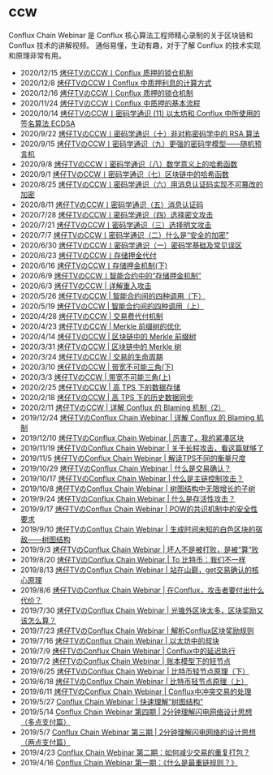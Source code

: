 # ccw
Conflux Chain Webinar 是 Conflux 核心算法工程师精心录制的关于区块链和 Conflux 技术的讲解视频。
通俗易懂，生动有趣，对于了解 Conflux 的技术实现和原理非常有用。

* 2020/12/15 [烤仔TVのCCW丨Conflux 质押的锁仓机制](https://mp.weixin.qq.com/s/hqbEt69_j4GxTMr1aIUssA)
* 2020/12/8	[烤仔TVのCCW丨Conflux 中质押利息的计算方式](https://mp.weixin.qq.com/s/qnxm3Ml2bKC5lC0nyUOOWA)
* 2020/12/16 [烤仔TVのCCW丨Conflux 质押的锁仓机制](https://mp.weixin.qq.com/s/hqbEt69_j4GxTMr1aIUssA)
* 2020/11/24 [烤仔TVのCCW丨Conflux 中质押的基本流程](https://mp.weixin.qq.com/s/RssYS9xIZf3X0ehscQ4oYg)
* 2020/10/14 [烤仔TVのCCW丨密码学通识 (11) 以太坊和 Conflux 中所使用的签名算法 ECDSA](https://mp.weixin.qq.com/s/kIC2rMKRbJc70C7AkCHS0g)
* 2020/9/22	[烤仔TVのCCW丨密码学通识（十）非对称密码学中的 RSA 算法](https://mp.weixin.qq.com/s/PDntFsa5LDWzZ1DjXBNZXA)
* 2020/9/15	[烤仔TVのCCW丨密码学通识（九）更强的密码学模型——随机预言机](https://mp.weixin.qq.com/s/Lwn2iJ0r0OL6mw4embxqnQ)
* 2020/9/8	[烤仔TVのCCW丨密码学通识（八）数学意义上的哈希函数](https://mp.weixin.qq.com/s/u-XqgCEMgdH7cYgwnWIcLQ)
* 2020/9/1	[烤仔TVのCCW丨密码学通识（七）区块链中的哈希函数](https://mp.weixin.qq.com/s/XoLNawzN7t4e-QzkDKw7yg)
* 2020/8/25	[烤仔TVのCCW丨密码学通识（六）用消息认证码实现不可篡改的加密](https://mp.weixin.qq.com/s/CzGmvalLgSUZ9z_sswVXNA)
* 2020/8/11	[烤仔TVのCCW丨密码学通识（五）消息认证码](https://mp.weixin.qq.com/s/5N-9GPNI2vWVeJvp-LuRzg)
* 2020/7/28	[烤仔TVのCCW丨密码学通识（四）选择密文攻击](https://mp.weixin.qq.com/s/kiCb7v9hOP1WRsKDvMIg8A)
* 2020/7/21	[烤仔TVのCCW丨密码学通识（三）选择明文攻击](https://mp.weixin.qq.com/s/cWs4ldC4hCn8_N6QqH1-YQ)
* 2020/7/7	[烤仔TVのCCW丨密码学通识（二）什么是“安全的加密”](https://mp.weixin.qq.com/s/8mNZos4nxyMqqzyDYrhAZQ)
* 2020/6/30	[烤仔TVのCCW丨密码学通识（一）密码学基础及常见误区](https://mp.weixin.qq.com/s/q7Nrmx-PmgJ0eMO1ABjXeg)
* 2020/6/23	[烤仔TVのCCW丨存储押金代付](https://mp.weixin.qq.com/s/1f-fSJJGdk1cRx3CR9uKbQ)
* 2020/6/16	[烤仔TVのCCW丨存储押金机制(下)](https://mp.weixin.qq.com/s/vLBc1OrL7JuqmYXz0BvTLA)
* 2020/6/9	[烤仔TVのCCW丨智能合约中的“存储押金机制”](https://mp.weixin.qq.com/s/KKU3XiJqr_Uz5RdlUyQmtA)
* 2020/6/3	[烤仔TVのCCW | 详解重入攻击](https://mp.weixin.qq.com/s/BTl4COummNF1XCYLPcJRbQ)
* 2020/5/26	[烤仔TVのCCW | 智能合约间的四种调用（下）](https://mp.weixin.qq.com/s/6x48qNusKKadnEX1Jgtz1Q)
* 2020/5/19	[烤仔TVのCCW | 智能合约间的四种调用（上）](https://mp.weixin.qq.com/s/HTbosi4YeGiQvZa_-ac6EA)
* 2020/4/28	[烤仔TVのCCW | 交易费代付机制](https://mp.weixin.qq.com/s/7gMDVWvfhd8apZ9AtS06rQ)
* 2020/4/23	[烤仔TVのCCW | Merkle 前缀树的优化](https://mp.weixin.qq.com/s/uUJOnT37pib24DCYGyDcFw)
* 2020/4/14	[烤仔TVのCCW | 区块链中的 Merkle 前缀树](https://mp.weixin.qq.com/s/KisNnRTf5TPJOfHLzn29Tg)
* 2020/3/31	[烤仔TVのCCW | 区块链中的 Merkle 树](https://mp.weixin.qq.com/s/xDhOz2ucer-gX51liLeYUw)
* 2020/3/24	[烤仔TVのCCW | 交易的生命周期](https://mp.weixin.qq.com/s/32I-Zm7Fsd8tLxSw0uVwIg)
* 2020/3/10	[烤仔TVのCCW | 带宽不可能三角(下)](https://mp.weixin.qq.com/s/j68FwRfVPehEuzq3Ou3Oig)
* 2020/3/3	[烤仔TVのCCW | 带宽不可能三角(上)](https://mp.weixin.qq.com/s/iXWwjKpqc0GUPc8UYlXvfQ)
* 2020/2/25	[烤仔TVのCCW | 高 TPS 下的数据存储](https://mp.weixin.qq.com/s/gbBO6XwM64ZXns5IGij3EQ)
* 2020/2/18	[烤仔TVのCCW | 高 TPS 下的历史数据同步](https://mp.weixin.qq.com/s/wx0xkqMnHHZWxIQInHMjog)
* 2020/2/11	[烤仔TVのCCW | 详解 Conflux 的 Blaming 机制（2）](https://mp.weixin.qq.com/s/z93B7Oc6eLhfqUttcJniYw)
* 2019/12/24 [烤仔TVのConflux Chain Webinar | 详解 Conflux 的 Blaming 机制](https://mp.weixin.qq.com/s/b9LVaAhljKMKN2W_pqVjIA)
* 2019/12/10 [烤仔TVのConflux Chain Webinar | 厉害了，我的紧凑区块](https://mp.weixin.qq.com/s/Cvt2DtpXaEaPKegH3nea0g)
* 2019/11/19 [烤仔TVのConflux Chain Webinar | 关于长程攻击，看这篇就够了](https://mp.weixin.qq.com/s/TJbpOQFVxfGpojpIpOG19A)
* 2019/11/5	[烤仔TVのConflux Chain Webinar | 解读TPS不同的衡量尺度](https://mp.weixin.qq.com/s/IwUzSDLf9EKs6Dn5zMUXUw)
* 2019/10/29 [烤仔TVのConflux Chain Webinar | 什么是交易确认？](https://mp.weixin.qq.com/s/qbzhosSHvu1_c4i2Oq-ShQ)
* 2019/10/17 [烤仔TVのConflux Chain Webinar | 什么是主链控制攻击？](https://mp.weixin.qq.com/s/SRj2zi3vb0d9It5ogY8byA)
* 2019/10/8	[烤仔TVのConflux Chain Webinar | 树图结构中无限增长的子树](https://mp.weixin.qq.com/s/Jzln6yn3s9ZBV1gvaKHiMg)
* 2019/9/24	[烤仔TVのConflux Chain Webinar | 什么是存活性攻击？](https://mp.weixin.qq.com/s/ytO3Tp6OTjuRRzdYqxXAmA)
* 2019/9/17	[烤仔TVのConflux Chain Webinar | POW的共识机制中的安全性要求](https://mp.weixin.qq.com/s/n1-jwDO54Pd5O466vb9b0g)
* 2019/9/10	[烤仔TVのConflux Chain Webinar | 生成时间未知的白色区块的宿敌——树图结构](https://mp.weixin.qq.com/s/yn2ywrOdGPVmDVT4kXCGGg)
* 2019/9/3	[烤仔TVのConflux Chain Webinar | 坏人不是被打败，是被“算”败](https://mp.weixin.qq.com/s/bz3zUZTgpEUWqchFHwMMZA)
* 2019/8/20	[烤仔TVのConflux Chain Webinar | To 比特币：我们不一样](https://mp.weixin.qq.com/s/ZppIDZpgv8EYaH-cUq9RXg)
* 2019/8/13	[烤仔TVのConflux Chain Webinar | 站在山巅，get交易确认的核心原理](https://mp.weixin.qq.com/s/mC3E9vh97THjLsoNjaELmQ)
* 2019/8/6	[烤仔TVのConflux Chain Webinar | 在Conflux，攻击者要付出什么代价？](https://mp.weixin.qq.com/s/92tauXhQS22t3d1XbXZuxQ)
* 2019/7/30	[烤仔TVのConflux Chain Webinar | 光锥外区块太多，区块奖励又该怎么算？](https://mp.weixin.qq.com/s/TUPPa35KNKNASs5E2Wqh_Q)
* 2019/7/23	[烤仔TVのConflux Chain Webinar | 解析Conflux区块奖励规则](https://mp.weixin.qq.com/s/t_1f6y659S818jnOLIFXDQ)
* 2019/7/16	[烤仔TVのConflux Chain Webinar | 以太坊中的叔块](https://mp.weixin.qq.com/s/qrEGUo1s_y94RB-e-rd7qg)
* 2019/7/9	[烤仔TVのConflux Chain Webinar | Conflux中的延迟执行](https://mp.weixin.qq.com/s/DnhKYgNL1TvE22w4NP9lwA)
* 2019/7/2	[烤仔TVのConflux Chain Webinar | 账本模型下的轻节点](https://mp.weixin.qq.com/s/3-h6DzdkJmG6gxfl3gZfvQ)
* 2019/6/25	[烤仔TVのConflux Chain Webinar | 比特币轻节点原理（下）](https://mp.weixin.qq.com/s/QjDjj4P_PE49ZCT-UxTTxg)
* 2019/6/18	[烤仔TVのConflux Chain Webinar | 比特币轻节点原理（上）](https://mp.weixin.qq.com/s/mMt-6-RIpnD7qegzyOyRZw)
* 2019/6/11	[烤仔TVのConflux Chain Webinar | Conflux中冲突交易的处理](https://mp.weixin.qq.com/s/cwQH5TXN468QHcqqAQ6C_w)
* 2019/5/27	[Conflux Chain Webinar | 快速理解“树图结构”	](ttps://mp.weixin.qq.com/s/zeCl2QPA5mdRgJ30DV8M_g)
* 2019/5/14	[Conflux Chain Webinar 第四期 | 2分钟理解闪电网络设计思想（多点支付篇）](https://mp.weixin.qq.com/s/is46bOrvjvAMoCvOpzcefw)
* 2019/5/7	[Conflux Chain Webinar 第三期 | 2分钟理解闪电网络的设计思想（两点支付篇）](https://mp.weixin.qq.com/s/M-tpSSS4Saf6oDeXJnMUzg)
* 2019/4/23	[Conflux Chain Webinar 第二期：如何减少交易的重复打包？](https://mp.weixin.qq.com/s/aenVwBkVu9_kCMS7PFRvGQ)
* 2019/4/16	[Conflux Chain Webinar 第一期：《什么是最重链规则？》](https://mp.weixin.qq.com/s/SZmuZTpEuG2GQH0TOaMkng)

